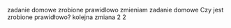 zadanie domowe zrobione prawidlowo
zmieniam zadanie domowe
Czy jest zrobione prawidłowo?
kolejna zmiana 2 2
